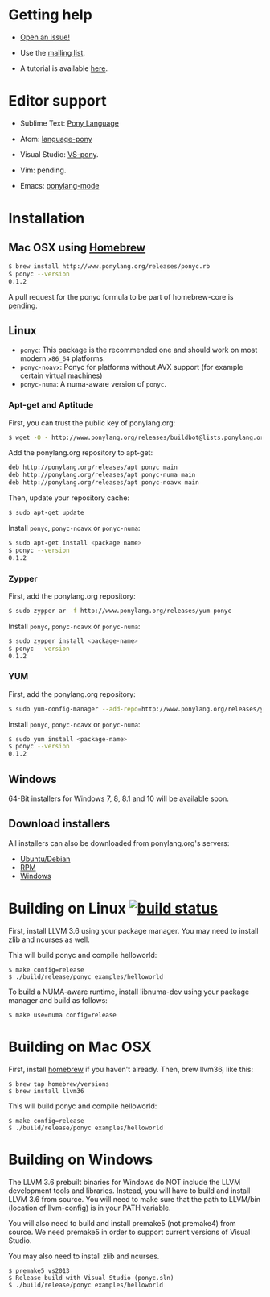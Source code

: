 # Getting help 

* [Open an issue!](https://github.com/CausalityLtd/ponyc/issues)

* Use the [mailing list](mailto:ponydev@lists.ponylang.org).

* A tutorial is available [here](http://tutorial.ponylang.org).

# Editor support

* Sublime Text: [Pony Language](https://packagecontrol.io/packages/Pony%20Language)

* Atom: [language-pony](https://atom.io/packages/language-pony)

* Visual Studio: [VS-pony](https://github.com/CausalityLtd/VS-pony).

* Vim: pending.

* Emacs: [ponylang-mode](https://github.com/abingham/ponylang-mode)

# Installation
## Mac OSX using [Homebrew](http://brew.sh)

```bash
$ brew install http://www.ponylang.org/releases/ponyc.rb
$ ponyc --version
0.1.2
```

A pull request for the ponyc formula to be part of homebrew-core is [pending](https://github.com/Homebrew/homebrew/pull/39192).

## Linux

* ```ponyc```: This package is the recommended one and should work on most modern ```x86_64``` platforms.
* ```ponyc-noavx```: Ponyc for platforms without AVX support (for example certain virtual machines) 
* ```ponyc-numa```: A numa-aware version of ```ponyc```.

### Apt-get and Aptitude

First, you can trust the public key of ponylang.org:

```bash
$ wget -O - http://www.ponylang.org/releases/buildbot@lists.ponylang.org.gpg.key | sudo apt-key add -
```

Add the ponylang.org repository to apt-get:

```bash
deb http://ponylang.org/releases/apt ponyc main
deb http://ponylang.org/releases/apt ponyc-numa main
deb http://ponylang.org/releases/apt ponyc-noavx main
```

Then, update your repository cache:

```bash
$ sudo apt-get update
```

Install ```ponyc```, ```ponyc-noavx``` or ```ponyc-numa```:

```bash
$ sudo apt-get install <package name>
$ ponyc --version
0.1.2
```

### Zypper

First, add the ponylang.org repository:

```bash
$ sudo zypper ar -f http://www.ponylang.org/releases/yum ponyc
```

Install ```ponyc```, ```ponyc-noavx``` or ```ponyc-numa```:

```bash
$ sudo zypper install <package-name>
$ ponyc --version
0.1.2
```

### YUM

First, add the ponylang.org repository:

```bash
$ sudo yum-config-manager --add-repo=http://www.ponylang.org/releases/yum/ponyc.repo
```

Install ```ponyc```, ```ponyc-noavx``` or ```ponyc-numa```:

```bash
$ sudo yum install <package-name>
$ ponyc --version
0.1.2
```

## Windows

64-Bit installers for Windows 7, 8, 8.1 and 10 will be available soon.

## Download installers

All installers can also be downloaded from ponylang.org's servers:

* [Ubuntu/Debian](http://ponylang.org/releases/debian)
* [RPM](http://ponylang.org/releases/yum)
* [Windows](http://ponylang.org/releases/windows)

# Building on Linux [![build status](http://ponylang.org:50000/buildStatus/icon?job=ponyc)](http://ci.ponylang.org/job/ponyc/)

First, install LLVM 3.6 using your package manager. You may need to install zlib and ncurses as well.

This will build ponyc and compile helloworld:

```
$ make config=release
$ ./build/release/ponyc examples/helloworld
```

To build a NUMA-aware runtime, install libnuma-dev using your package manager and build as follows:

```
$ make use=numa config=release
```

# Building on Mac OSX

First, install [homebrew](http://brew.sh) if you haven't already. Then, brew llvm36, like this:

```
$ brew tap homebrew/versions
$ brew install llvm36
```

This will build ponyc and compile helloworld:

```
$ make config=release
$ ./build/release/ponyc examples/helloworld
```

# Building on Windows

The LLVM 3.6 prebuilt binaries for Windows do NOT include the LLVM development tools and libraries. Instead, you will have to build and install LLVM 3.6 from source. You will need to make sure that the path to LLVM/bin (location of llvm-config) is in your PATH variable.

You will also need to build and install premake5 (not premake4) from source. We need premake5 in order to support current versions of Visual Studio.

You may also need to install zlib and ncurses.

```
$ premake5 vs2013
$ Release build with Visual Studio (ponyc.sln)
$ ./build/release/ponyc examples/helloworld
```

